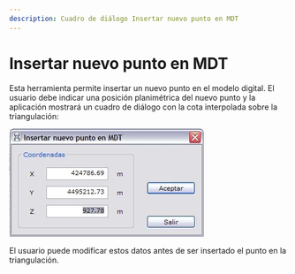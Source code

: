 ```yaml
---
description: Cuadro de diálogo Insertar nuevo punto en MDT
---
```


# Insertar nuevo punto en MDT

Esta herramienta permite insertar un nuevo punto en el modelo digital. El usuario debe indicar una posición planimétrica del nuevo punto y la aplicación mostrará un cuadro de diálogo con la cota interpolada sobre la triangulación:

![Cuadro de diálogo Insertar nuevo punto en MDT](<../../.gitbook/assets/Dialogo Insertar punto MDT.jpg>)

El usuario puede modificar estos datos antes de ser insertado el punto en la triangulación.
